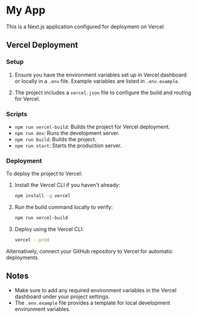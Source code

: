 # My App

This is a Next.js application configured for deployment on Vercel.

## Vercel Deployment

### Setup

1. Ensure you have the environment variables set up in Vercel dashboard or locally in a `.env` file. Example variables are listed in `.env.example`.

2. The project includes a `vercel.json` file to configure the build and routing for Vercel.

### Scripts

- `npm run vercel-build`: Builds the project for Vercel deployment.
- `npm run dev`: Runs the development server.
- `npm run build`: Builds the project.
- `npm run start`: Starts the production server.

### Deployment

To deploy the project to Vercel:

1. Install the Vercel CLI if you haven't already:

   ```bash
   npm install -g vercel
   ```

2. Run the build command locally to verify:

   ```bash
   npm run vercel-build
   ```

3. Deploy using the Vercel CLI:

   ```bash
   vercel --prod
   ```

Alternatively, connect your GitHub repository to Vercel for automatic deployments.

## Notes

- Make sure to add any required environment variables in the Vercel dashboard under your project settings.
- The `.env.example` file provides a template for local development environment variables.
